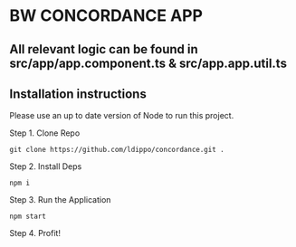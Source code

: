 # BW CONCORDANCE APP

## All relevant logic can be found in src/app/app.component.ts & src/app.app.util.ts

## Installation instructions
Please use an up to date version of Node to run this project.

Step 1. Clone Repo
```
git clone https://github.com/ldippo/concordance.git .
```
Step 2. Install Deps
```
npm i
```
Step 3. Run the Application
```
npm start
```
Step 4. Profit!

